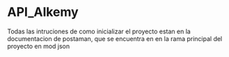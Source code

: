 # API_Alkemy

Todas las intruciones de como inicializar el proyecto estan en la documentacion de postaman, que se encuentra en en la rama principal del proyecto en mod json
